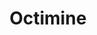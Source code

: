 ---
description: Machine-learning based patent search and semantic analysis tool.
last_edit: Wed, 28 Jun 2023 18:35:05 GMT
location: https://www.dennemeyer.com/octimine/
shortname: octimine
tags:
- semantic analysis
title: Octimine
uuid: 5615d902-2dfe-4f8b-8205-df0b0b33ce08
---
